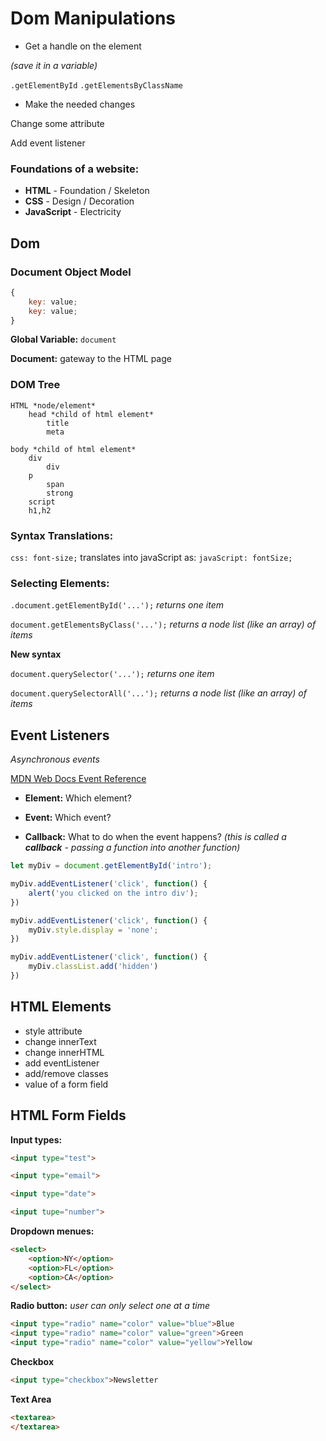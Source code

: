 # Dom Manipulations

* Get a handle on the element

*(save it in a variable)*

`.getElementById`
`.getElementsByClassName`

* Make the needed changes

Change some attribute

Add event listener

### Foundations of a website:

* **HTML** - Foundation / Skeleton
* **CSS** - Design / Decoration
* **JavaScript** - Electricity



## Dom

### Document Object Model

```javascript
{
	key: value;
	key: value;
}
```

**Global Variable:** `document`

**Document:** gateway to the HTML page

### DOM Tree

	HTML *node/element*
		head *child of html element*
			title
			meta

	body *child of html element*
		div
			div
		p
			span
			strong
		script
		h1,h2

### Syntax Translations:

`css: font-size;`
translates into javaScript as:
`javaScript: fontSize;`

### Selecting Elements:

`.document.getElementById('...');`
*returns one item*

`document.getElementsByClass('...');`
*returns a node list (like an array) of items*

**New syntax**

`document.querySelector('...');`
*returns one item*

`document.querySelectorAll('...');`
*returns a node list (like an array) of items*



## Event Listeners

*Asynchronous events*

[MDN Web Docs Event Reference](https://developer.mozilla.org/en-US/docs/Web/Events "MDN Web Docs Event Reference")

* **Element:** Which element?

* **Event:** Which event?

* **Callback:** What to do when the event happens? *(this is called a **callback** - passing a function into another function)*

```javascript
let myDiv = document.getElementById('intro');

myDiv.addEventListener('click', function() {
	alert('you clicked on the intro div');
})

```

```javascript
myDiv.addEventListener('click', function() {
	myDiv.style.display = 'none';
})
```

```javascript
myDiv.addEventListener('click', function() {
	myDiv.classList.add('hidden')
})
```



## HTML Elements

* style attribute
* change innerText
* change innerHTML
* add eventListener
* add/remove classes
* value of a form field



## HTML Form Fields

**Input types:**
```html
<input type="test">

<input type="email">

<input type="date">

<input tupe="number">

```

**Dropdown menues:**
```html
<select>
	<option>NY</option>
	<option>FL</option>
	<option>CA</option>
</select>
```

**Radio button:** *user can only select one at a time*
```html
<input type="radio" name="color" value="blue">Blue
<input type="radio" name="color" value="green">Green
<input type="radio" name="color" value="yellow">Yellow
```

**Checkbox**
```html
<input type="checkbox">Newsletter
```

**Text Area**
```html
<textarea>
</textarea>
```







